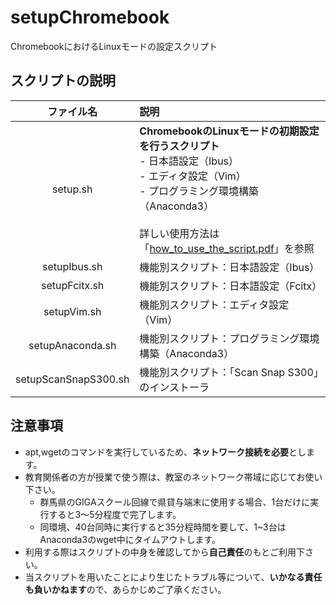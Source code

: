# setupChromebook
ChromebookにおけるLinuxモードの設定スクリプト

## スクリプトの説明
|ファイル名|説明|
|:--:|:--|
|setup.sh|**ChromebookのLinuxモードの初期設定を行うスクリプト**<br> - 日本語設定（Ibus）<br> - エディタ設定（Vim）<br> - プログラミング環境構築（Anaconda3）<br><br>詳しい使用方法は「[how_to_use_the_script.pdf](https://github.com/s-sasaki-gunma/setupChromebook/blob/main/how_to_use_the_script.pdf)」を参照|
|setupIbus.sh|機能別スクリプト：日本語設定（Ibus）|
|setupFcitx.sh|機能別スクリプト：日本語設定（Fcitx）|
|setupVim.sh|機能別スクリプト：エディタ設定（Vim）|
|setupAnaconda.sh|機能別スクリプト：プログラミング環境構築（Anaconda3）|
|setupScanSnapS300.sh|機能別スクリプト：「Scan Snap S300」のインストーラ|

## 注意事項
- apt,wgetのコマンドを実行しているため、**ネットワーク接続を必要**とします。
- 教育関係者の方が授業で使う際は、教室のネットワーク帯域に応じてお使い下さい。
  - 群馬県のGIGAスクール回線で県貸与端末に使用する場合、1台だけに実行すると3～5分程度で完了します。
  - 同環境、40台同時に実行すると35分程時間を要して、1~3台はAnaconda3のwget中にタイムアウトします。
- 利用する際はスクリプトの中身を確認してから**自己責任**のもとご利用下さい。
- 当スクリプトを用いたことにより生じたトラブル等について、**いかなる責任も負いかねます**ので、あらかじめご了承ください。
